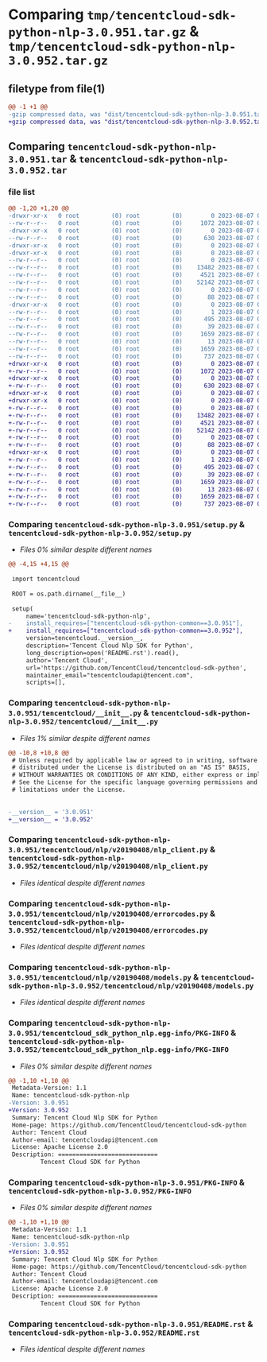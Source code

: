 # Comparing `tmp/tencentcloud-sdk-python-nlp-3.0.951.tar.gz` & `tmp/tencentcloud-sdk-python-nlp-3.0.952.tar.gz`

## filetype from file(1)

```diff
@@ -1 +1 @@
-gzip compressed data, was "dist/tencentcloud-sdk-python-nlp-3.0.951.tar", last modified: Mon Aug  7 00:31:10 2023, max compression
+gzip compressed data, was "dist/tencentcloud-sdk-python-nlp-3.0.952.tar", last modified: Mon Aug  7 08:58:53 2023, max compression
```

## Comparing `tencentcloud-sdk-python-nlp-3.0.951.tar` & `tencentcloud-sdk-python-nlp-3.0.952.tar`

### file list

```diff
@@ -1,20 +1,20 @@
-drwxr-xr-x   0 root         (0) root         (0)        0 2023-08-07 00:31:10.000000 tencentcloud-sdk-python-nlp-3.0.951/
--rw-r--r--   0 root         (0) root         (0)     1072 2023-08-07 00:31:10.000000 tencentcloud-sdk-python-nlp-3.0.951/setup.py
-drwxr-xr-x   0 root         (0) root         (0)        0 2023-08-07 00:31:10.000000 tencentcloud-sdk-python-nlp-3.0.951/tencentcloud/
--rw-r--r--   0 root         (0) root         (0)      630 2023-08-07 00:31:10.000000 tencentcloud-sdk-python-nlp-3.0.951/tencentcloud/__init__.py
-drwxr-xr-x   0 root         (0) root         (0)        0 2023-08-07 00:31:10.000000 tencentcloud-sdk-python-nlp-3.0.951/tencentcloud/nlp/
-drwxr-xr-x   0 root         (0) root         (0)        0 2023-08-07 00:31:10.000000 tencentcloud-sdk-python-nlp-3.0.951/tencentcloud/nlp/v20190408/
--rw-r--r--   0 root         (0) root         (0)        0 2023-08-07 00:31:10.000000 tencentcloud-sdk-python-nlp-3.0.951/tencentcloud/nlp/v20190408/__init__.py
--rw-r--r--   0 root         (0) root         (0)    13482 2023-08-07 00:31:10.000000 tencentcloud-sdk-python-nlp-3.0.951/tencentcloud/nlp/v20190408/nlp_client.py
--rw-r--r--   0 root         (0) root         (0)     4521 2023-08-07 00:31:10.000000 tencentcloud-sdk-python-nlp-3.0.951/tencentcloud/nlp/v20190408/errorcodes.py
--rw-r--r--   0 root         (0) root         (0)    52142 2023-08-07 00:31:10.000000 tencentcloud-sdk-python-nlp-3.0.951/tencentcloud/nlp/v20190408/models.py
--rw-r--r--   0 root         (0) root         (0)        0 2023-08-07 00:31:10.000000 tencentcloud-sdk-python-nlp-3.0.951/tencentcloud/nlp/__init__.py
--rw-r--r--   0 root         (0) root         (0)       88 2023-08-07 00:31:10.000000 tencentcloud-sdk-python-nlp-3.0.951/setup.cfg
-drwxr-xr-x   0 root         (0) root         (0)        0 2023-08-07 00:31:10.000000 tencentcloud-sdk-python-nlp-3.0.951/tencentcloud_sdk_python_nlp.egg-info/
--rw-r--r--   0 root         (0) root         (0)        1 2023-08-07 00:31:10.000000 tencentcloud-sdk-python-nlp-3.0.951/tencentcloud_sdk_python_nlp.egg-info/dependency_links.txt
--rw-r--r--   0 root         (0) root         (0)      495 2023-08-07 00:31:10.000000 tencentcloud-sdk-python-nlp-3.0.951/tencentcloud_sdk_python_nlp.egg-info/SOURCES.txt
--rw-r--r--   0 root         (0) root         (0)       39 2023-08-07 00:31:10.000000 tencentcloud-sdk-python-nlp-3.0.951/tencentcloud_sdk_python_nlp.egg-info/requires.txt
--rw-r--r--   0 root         (0) root         (0)     1659 2023-08-07 00:31:10.000000 tencentcloud-sdk-python-nlp-3.0.951/tencentcloud_sdk_python_nlp.egg-info/PKG-INFO
--rw-r--r--   0 root         (0) root         (0)       13 2023-08-07 00:31:10.000000 tencentcloud-sdk-python-nlp-3.0.951/tencentcloud_sdk_python_nlp.egg-info/top_level.txt
--rw-r--r--   0 root         (0) root         (0)     1659 2023-08-07 00:31:10.000000 tencentcloud-sdk-python-nlp-3.0.951/PKG-INFO
--rw-r--r--   0 root         (0) root         (0)      737 2023-08-07 00:31:10.000000 tencentcloud-sdk-python-nlp-3.0.951/README.rst
+drwxr-xr-x   0 root         (0) root         (0)        0 2023-08-07 08:58:53.000000 tencentcloud-sdk-python-nlp-3.0.952/
+-rw-r--r--   0 root         (0) root         (0)     1072 2023-08-07 08:58:53.000000 tencentcloud-sdk-python-nlp-3.0.952/setup.py
+drwxr-xr-x   0 root         (0) root         (0)        0 2023-08-07 08:58:53.000000 tencentcloud-sdk-python-nlp-3.0.952/tencentcloud/
+-rw-r--r--   0 root         (0) root         (0)      630 2023-08-07 08:58:53.000000 tencentcloud-sdk-python-nlp-3.0.952/tencentcloud/__init__.py
+drwxr-xr-x   0 root         (0) root         (0)        0 2023-08-07 08:58:53.000000 tencentcloud-sdk-python-nlp-3.0.952/tencentcloud/nlp/
+drwxr-xr-x   0 root         (0) root         (0)        0 2023-08-07 08:58:53.000000 tencentcloud-sdk-python-nlp-3.0.952/tencentcloud/nlp/v20190408/
+-rw-r--r--   0 root         (0) root         (0)        0 2023-08-07 08:58:53.000000 tencentcloud-sdk-python-nlp-3.0.952/tencentcloud/nlp/v20190408/__init__.py
+-rw-r--r--   0 root         (0) root         (0)    13482 2023-08-07 08:58:53.000000 tencentcloud-sdk-python-nlp-3.0.952/tencentcloud/nlp/v20190408/nlp_client.py
+-rw-r--r--   0 root         (0) root         (0)     4521 2023-08-07 08:58:53.000000 tencentcloud-sdk-python-nlp-3.0.952/tencentcloud/nlp/v20190408/errorcodes.py
+-rw-r--r--   0 root         (0) root         (0)    52142 2023-08-07 08:58:53.000000 tencentcloud-sdk-python-nlp-3.0.952/tencentcloud/nlp/v20190408/models.py
+-rw-r--r--   0 root         (0) root         (0)        0 2023-08-07 08:58:53.000000 tencentcloud-sdk-python-nlp-3.0.952/tencentcloud/nlp/__init__.py
+-rw-r--r--   0 root         (0) root         (0)       88 2023-08-07 08:58:53.000000 tencentcloud-sdk-python-nlp-3.0.952/setup.cfg
+drwxr-xr-x   0 root         (0) root         (0)        0 2023-08-07 08:58:53.000000 tencentcloud-sdk-python-nlp-3.0.952/tencentcloud_sdk_python_nlp.egg-info/
+-rw-r--r--   0 root         (0) root         (0)        1 2023-08-07 08:58:53.000000 tencentcloud-sdk-python-nlp-3.0.952/tencentcloud_sdk_python_nlp.egg-info/dependency_links.txt
+-rw-r--r--   0 root         (0) root         (0)      495 2023-08-07 08:58:53.000000 tencentcloud-sdk-python-nlp-3.0.952/tencentcloud_sdk_python_nlp.egg-info/SOURCES.txt
+-rw-r--r--   0 root         (0) root         (0)       39 2023-08-07 08:58:53.000000 tencentcloud-sdk-python-nlp-3.0.952/tencentcloud_sdk_python_nlp.egg-info/requires.txt
+-rw-r--r--   0 root         (0) root         (0)     1659 2023-08-07 08:58:53.000000 tencentcloud-sdk-python-nlp-3.0.952/tencentcloud_sdk_python_nlp.egg-info/PKG-INFO
+-rw-r--r--   0 root         (0) root         (0)       13 2023-08-07 08:58:53.000000 tencentcloud-sdk-python-nlp-3.0.952/tencentcloud_sdk_python_nlp.egg-info/top_level.txt
+-rw-r--r--   0 root         (0) root         (0)     1659 2023-08-07 08:58:53.000000 tencentcloud-sdk-python-nlp-3.0.952/PKG-INFO
+-rw-r--r--   0 root         (0) root         (0)      737 2023-08-07 08:58:53.000000 tencentcloud-sdk-python-nlp-3.0.952/README.rst
```

### Comparing `tencentcloud-sdk-python-nlp-3.0.951/setup.py` & `tencentcloud-sdk-python-nlp-3.0.952/setup.py`

 * *Files 0% similar despite different names*

```diff
@@ -4,15 +4,15 @@
 
 import tencentcloud
 
 ROOT = os.path.dirname(__file__)
 
 setup(
     name='tencentcloud-sdk-python-nlp',
-    install_requires=["tencentcloud-sdk-python-common==3.0.951"],
+    install_requires=["tencentcloud-sdk-python-common==3.0.952"],
     version=tencentcloud.__version__,
     description='Tencent Cloud Nlp SDK for Python',
     long_description=open('README.rst').read(),
     author='Tencent Cloud',
     url='https://github.com/TencentCloud/tencentcloud-sdk-python',
     maintainer_email="tencentcloudapi@tencent.com",
     scripts=[],
```

### Comparing `tencentcloud-sdk-python-nlp-3.0.951/tencentcloud/__init__.py` & `tencentcloud-sdk-python-nlp-3.0.952/tencentcloud/__init__.py`

 * *Files 1% similar despite different names*

```diff
@@ -10,8 +10,8 @@
 # Unless required by applicable law or agreed to in writing, software
 # distributed under the License is distributed on an "AS IS" BASIS,
 # WITHOUT WARRANTIES OR CONDITIONS OF ANY KIND, either express or implied.
 # See the License for the specific language governing permissions and
 # limitations under the License.
 
 
-__version__ = '3.0.951'
+__version__ = '3.0.952'
```

### Comparing `tencentcloud-sdk-python-nlp-3.0.951/tencentcloud/nlp/v20190408/nlp_client.py` & `tencentcloud-sdk-python-nlp-3.0.952/tencentcloud/nlp/v20190408/nlp_client.py`

 * *Files identical despite different names*

### Comparing `tencentcloud-sdk-python-nlp-3.0.951/tencentcloud/nlp/v20190408/errorcodes.py` & `tencentcloud-sdk-python-nlp-3.0.952/tencentcloud/nlp/v20190408/errorcodes.py`

 * *Files identical despite different names*

### Comparing `tencentcloud-sdk-python-nlp-3.0.951/tencentcloud/nlp/v20190408/models.py` & `tencentcloud-sdk-python-nlp-3.0.952/tencentcloud/nlp/v20190408/models.py`

 * *Files identical despite different names*

### Comparing `tencentcloud-sdk-python-nlp-3.0.951/tencentcloud_sdk_python_nlp.egg-info/PKG-INFO` & `tencentcloud-sdk-python-nlp-3.0.952/tencentcloud_sdk_python_nlp.egg-info/PKG-INFO`

 * *Files 0% similar despite different names*

```diff
@@ -1,10 +1,10 @@
 Metadata-Version: 1.1
 Name: tencentcloud-sdk-python-nlp
-Version: 3.0.951
+Version: 3.0.952
 Summary: Tencent Cloud Nlp SDK for Python
 Home-page: https://github.com/TencentCloud/tencentcloud-sdk-python
 Author: Tencent Cloud
 Author-email: tencentcloudapi@tencent.com
 License: Apache License 2.0
 Description: ============================
         Tencent Cloud SDK for Python
```

### Comparing `tencentcloud-sdk-python-nlp-3.0.951/PKG-INFO` & `tencentcloud-sdk-python-nlp-3.0.952/PKG-INFO`

 * *Files 0% similar despite different names*

```diff
@@ -1,10 +1,10 @@
 Metadata-Version: 1.1
 Name: tencentcloud-sdk-python-nlp
-Version: 3.0.951
+Version: 3.0.952
 Summary: Tencent Cloud Nlp SDK for Python
 Home-page: https://github.com/TencentCloud/tencentcloud-sdk-python
 Author: Tencent Cloud
 Author-email: tencentcloudapi@tencent.com
 License: Apache License 2.0
 Description: ============================
         Tencent Cloud SDK for Python
```

### Comparing `tencentcloud-sdk-python-nlp-3.0.951/README.rst` & `tencentcloud-sdk-python-nlp-3.0.952/README.rst`

 * *Files identical despite different names*


